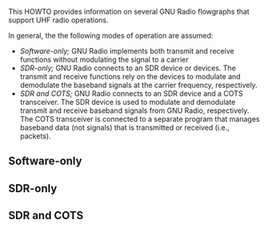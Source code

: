 This HOWTO provides information on several GNU Radio flowgraphs that support UHF radio operations. 

In general, the the following modes of operation are assumed:
* *Software-only;* GNU Radio implements both transmit and receive functions without modulating the signal to a carrier
* *SDR-only;* GNU Radio connects to an SDR device or devices. The transmit and receive functions rely on the devices to modulate and demodulate the baseband signals at the carrier frequency, respectively.
* *SDR and COTS;* GNU Radio connects to an SDR device and a COTS transceiver. The SDR device is used to modulate and demodulate transmit and receive baseband signals from GNU Radio, respectively. The COTS transceiver is connected to a separate program that manages baseband data (not signals) that is transmitted or received (i.e., packets).

## Software-only

## SDR-only

## SDR and COTS
